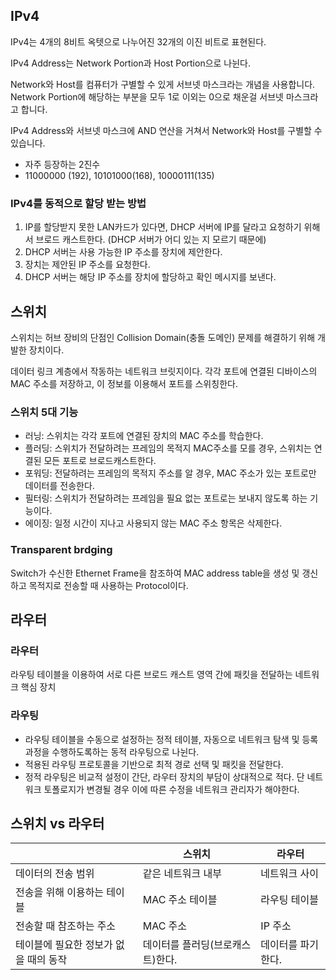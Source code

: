 ## IPv4

IPv4는 4개의 8비트 옥텟으로 나누어진 32개의 이진 비트로 표현된다.

IPv4 Address는 Network Portion과 Host Portion으로 나뉜다.

Network와 Host를 컴퓨터가 구별할 수 있게 서브넷 마스크라는 개념을 사용합니다.
Network Portion에 해당하는 부분을 모두 1로 이외는 0으로 채운걸 서브넷 마스크라고 합니다.

IPv4 Address와 서브넷 마스크에 AND 연산을 거쳐서 Network와 Host를 구별할 수 있습니다.

- 자주 등장하는 2진수
- 11000000 (192), 10101000(168), 10000111(135)

### IPv4를 동적으로 할당 받는 방법

1. IP를 할당받지 못한 LAN카드가 있다면, DHCP 서버에 IP를 달라고 요청하기 위해서 브로드 캐스트한다. (DHCP 서버가 어디 있는 지 모르기 때문에)
2. DHCP 서버는 사용 가능한 IP 주소를 장치에 제안한다.
3. 장치는 제안된 IP 주소를 요청한다.
4. DHCP 서버는 해당 IP 주소를 장치에 할당하고 확인 메시지를 보낸다.

## 스위치

스위치는 허브 장비의 단점인 Collision Domain(충돌 도메인) 문제를 해결하기 위해 개발한 장치이다.

데이터 링크 계층에서 작동하는 네트워크 브릿지이다.
각각 포트에 연결된 디바이스의 MAC 주소를 저장하고, 이 정보를 이용해서 포트를 스위칭한다.

### 스위치 5대 기능

- 러닝: 스위치는 각각 포트에 연결된 장치의 MAC 주소를 학습한다.
- 플러딩: 스위치가 전달하려는 프레임의  목적지 MAC주소를 모를 경우, 스위치는 연결된 모든 포트로 브로드캐스트한다.
- 포워딩: 전달하려는 프레임의 목적지 주소를 알 경우, MAC 주소가 있는 포트로만 데이터를 전송한다.
- 필터링: 스위치가 전달하려는 프레임을 필요 없는 포트로는 보내지 않도록 하는 기능이다.
- 에이징: 일정 시간이 지나고 사용되지 않는 MAC 주소 항목은 삭제한다.

### **Transparent brdging**

Switch가 수신한 Ethernet Frame을 참조하여 MAC address table을 생성 및 갱신하고 목적지로 전송할 때 사용하는 Protocol이다.

## 라우터

### 라우터

라우팅 테이블을 이용하여 서로 다른 브로드 캐스트 영역 간에 패킷을 전달하는 네트워크 핵심 장치

### 라우팅

- 라우팅 테이블을 수동으로 설정하는 정적 테이블, 자동으로 네트워크 탐색 및 등록 과정을 수행하도록하는 동적 라우팅으로 나뉜다.
- 적용된 라우팅 프로토콜을 기반으로 최적 경로 선택 및 패킷을 전달한다.
- 정적 라우팅은 비교적 설정이 간단, 라우터 장치의 부담이 상대적으로 적다.
  단 네트워크 토폴로지가 변경될 경우 이에 따른 수정을 네트워크 관리자가 해야한다.

## 스위치 vs 라우터

|  | 스위치 | 라우터 |
| --- | --- | --- |
| 데이터의 전송 범위 | 같은 네트워크 내부 | 네트워크 사이 |
| 전송을 위해 이용하는 테이블 | MAC 주소 테이블 | 라우팅 테이블 |
| 전송할 때 참조하는 주소 | MAC 주소 | IP 주소 |
| 테이블에 필요한 정보가 없을 때의 동작 | 데이터를 플러딩(브로캐스트)한다. | 데이터를 파기한다. |

